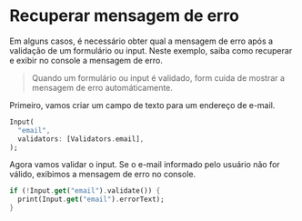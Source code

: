# Recuperar mensagem de erro

Em alguns casos, é necessário obter qual a mensagem de erro após a validação de um formulário ou input. Neste exemplo, saiba como recuperar e exibir no console a mensagem de erro.

> Quando um formulário ou input é validado, form cuida de mostrar a mensagem de erro automáticamente.

Primeiro, vamos criar um campo de texto para um endereço de e-mail.  

```dart
Input(
  "email",
  validators: [Validators.email],
);
```

Agora vamos validar o input. Se o e-mail informado pelo usuário não for válido, exibimos a mensagem de erro no console.

```dart
if (!Input.get("email").validate()) {
  print(Input.get("email").errorText);
}
```
